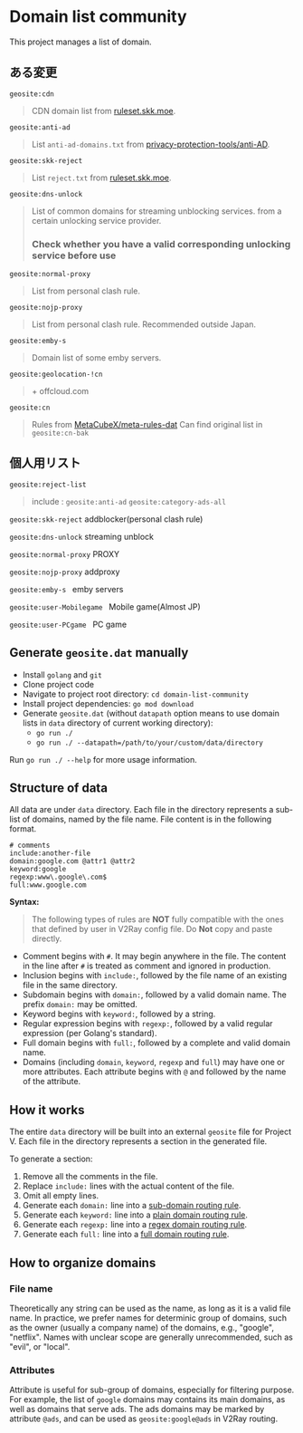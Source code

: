 # Domain list community

This project manages a list of domain.


## ある変更

```geosite:cdn ```
>  CDN domain list from [ruleset.skk.moe](https://ruleset.skk.moe/Clash/domainset/cdn.txt).

```geosite:anti-ad```
>  List ```anti-ad-domains.txt``` from [privacy-protection-tools/anti-AD](https://github.com/privacy-protection-tools/anti-AD).

```geosite:skk-reject```
> List ```reject.txt``` from [ruleset.skk.moe](https://ruleset.skk.moe/Clash/domainset/reject.txt).

```geosite:dns-unlock```
> List of common domains for streaming unblocking services. from a certain unlocking service provider.
> ### Check whether you have a valid corresponding unlocking service before use

```geosite:normal-proxy```
> List from personal clash rule.

```geosite:nojp-proxy```
> List from personal clash rule. Recommended outside Japan.

```geosite:emby-s ```
>  Domain list of some emby servers.

```geosite:geolocation-!cn```

> \+ offcloud.com

```geosite:cn```
>  Rules from [MetaCubeX/meta-rules-dat](https://github.com/MetaCubeX/meta-rules-dat/raw/refs/heads/meta/geo/geosite/cn.list) 
>  Can find original list in ```geosite:cn-bak```

## 個人用リスト
```geosite:reject-list```
> include : ```geosite:anti-ad``` ```geosite:category-ads-all``` 

```geosite:skk-reject```  addblocker(personal clash rule)

```geosite:dns-unlock```  streaming unblock

```geosite:normal-proxy``` PROXY

```geosite:nojp-proxy``` addproxy

```geosite:emby-s ``` emby servers

```geosite:user-Mobilegame ``` Mobile game(Almost JP)

```geosite:user-PCgame ``` PC game

## Generate `geosite.dat` manually

- Install `golang` and `git`
- Clone project code
- Navigate to project root directory: `cd domain-list-community`
- Install project dependencies: `go mod download`
- Generate `geosite.dat` (without `datapath` option means to use domain lists in `data` directory of current working directory):
  - `go run ./`
  - `go run ./ --datapath=/path/to/your/custom/data/directory`

Run `go run ./ --help` for more usage information.

## Structure of data

All data are under `data` directory. Each file in the directory represents a sub-list of domains, named by the file name. File content is in the following format.

```
# comments
include:another-file
domain:google.com @attr1 @attr2
keyword:google
regexp:www\.google\.com$
full:www.google.com
```

**Syntax:**

> The following types of rules are **NOT** fully compatible with the ones that defined by user in V2Ray config file. Do **Not** copy and paste directly.

* Comment begins with `#`. It may begin anywhere in the file. The content in the line after `#` is treated as comment and ignored in production.
* Inclusion begins with `include:`, followed by the file name of an existing file in the same directory.
* Subdomain begins with `domain:`, followed by a valid domain name. The prefix `domain:` may be omitted.
* Keyword begins with `keyword:`, followed by a string.
* Regular expression begins with `regexp:`, followed by a valid regular expression (per Golang's standard).
* Full domain begins with `full:`, followed by a complete and valid domain name.
* Domains (including `domain`, `keyword`, `regexp` and `full`) may have one or more attributes. Each attribute begins with `@` and followed by the name of the attribute.

## How it works

The entire `data` directory will be built into an external `geosite` file for Project V. Each file in the directory represents a section in the generated file.

To generate a section:

1. Remove all the comments in the file.
2. Replace `include:` lines with the actual content of the file.
3. Omit all empty lines.
4. Generate each `domain:` line into a [sub-domain routing rule](https://github.com/v2fly/v2ray-core/blob/master/app/router/config.proto#L21).
5. Generate each `keyword:` line into a [plain domain routing rule](https://github.com/v2fly/v2ray-core/blob/master/app/router/config.proto#L17).
6. Generate each `regexp:` line into a [regex domain routing rule](https://github.com/v2fly/v2ray-core/blob/master/app/router/config.proto#L19).
7. Generate each `full:` line into a [full domain routing rule](https://github.com/v2fly/v2ray-core/blob/master/app/router/config.proto#L23).

## How to organize domains

### File name

Theoretically any string can be used as the name, as long as it is a valid file name. In practice, we prefer names for determinic group of domains, such as the owner (usually a company name) of the domains, e.g., "google", "netflix". Names with unclear scope are generally unrecommended, such as "evil", or "local".

### Attributes

Attribute is useful for sub-group of domains, especially for filtering purpose. For example, the list of `google` domains may contains its main domains, as well as domains that serve ads. The ads domains may be marked by attribute `@ads`, and can be used as `geosite:google@ads` in V2Ray routing.

